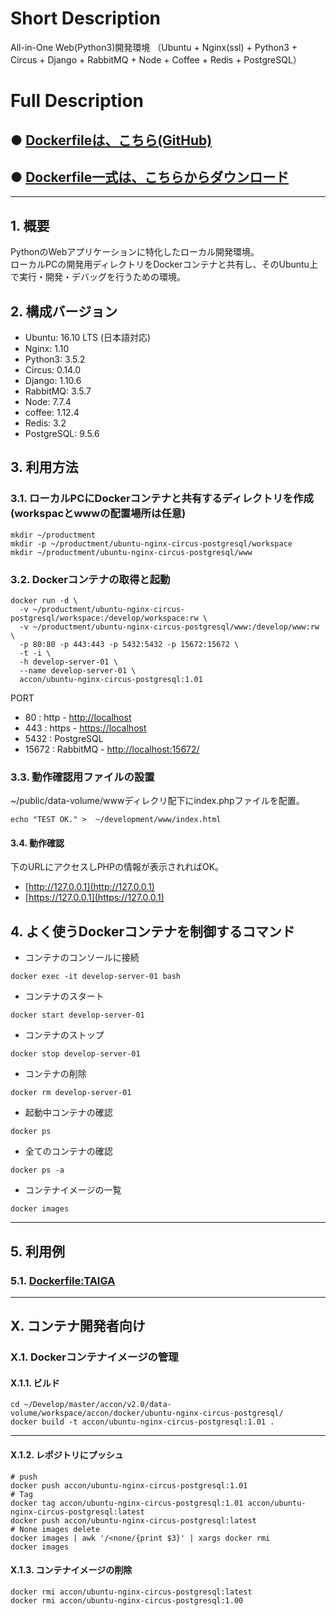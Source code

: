 # Short Description
All-in-One Web(Python3)開発環境 （Ubuntu + Nginx(ssl) + Python3 + Circus + Django + RabbitMQ + Node + Coffee + Redis + PostgreSQL）

# Full Description

## ● [Dockerfileは、こちら(GitHub)](https://github.com/maemori/accon/blob/master/docker/ubuntu-nginx-circus-postgresql/Dockerfile)

## ● [Dockerfile一式は、こちらからダウンロード](https://kurobuta.jp/download/get/18)

-----

## 1. 概要

PythonのWebアプリケーションに特化したローカル開発環境。  
ローカルPCの開発用ディレクトリをDockerコンテナと共有し、そのUbuntu上で実行・開発・デバッグを行うための環境。

## 2. 構成バージョン

 * Ubuntu: 16.10 LTS (日本語対応)
 * Nginx: 1.10
 * Python3: 3.5.2
 * Circus: 0.14.0
 * Django: 1.10.6
 * RabbitMQ: 3.5.7
 * Node: 7.7.4
 * coffee: 1.12.4
 * Redis: 3.2
 * PostgreSQL: 9.5.6

## 3. 利用方法

### 3.1. ローカルPCにDockerコンテナと共有するディレクトリを作成(workspacとwwwの配置場所は任意)

```bash:
mkdir ~/productment
mkdir -p ~/productment/ubuntu-nginx-circus-postgresql/workspace
mkdir ~/productment/ubuntu-nginx-circus-postgresql/www
```

### 3.2. Dockerコンテナの取得と起動

```bash:
docker run -d \
  -v ~/productment/ubuntu-nginx-circus-postgresql/workspace:/develop/workspace:rw \
  -v ~/productment/ubuntu-nginx-circus-postgresql/www:/develop/www:rw \
  -p 80:80 -p 443:443 -p 5432:5432 -p 15672:15672 \
  -t -i \
  -h develop-server-01 \
  --name develop-server-01 \
  accon/ubuntu-nginx-circus-postgresql:1.01
```

PORT  
 * 80 : http - [http://localhost](http://localhost)
 * 443 : https - [https://localhost](https://localhost)
 * 5432 : PostgreSQL
 * 15672 : RabbitMQ - [http://localhost:15672/](http://localhost:15672/)

### 3.3. 動作確認用ファイルの設置

~/public/data-volume/wwwディレクリ配下にindex.phpファイルを配置。

```
echo "TEST OK." >  ~/development/www/index.html
```

#### 3.4. 動作確認

下のURLにアクセスしPHPの情報が表示されればOK。

* [http://127.0.0.1](http://127.0.0.1)
* [https://127.0.0.1](https://127.0.0.1)

## 4. よく使うDockerコンテナを制御するコマンド

* コンテナのコンソールに接続

```bash:
docker exec -it develop-server-01 bash
```

* コンテナのスタート

```bash:
docker start develop-server-01
```

* コンテナのストップ

```bash:
docker stop develop-server-01
```

* コンテナの削除

```bash:
docker rm develop-server-01
```

* 起動中コンテナの確認

```bash:
docker ps
```

* 全てのコンテナの確認

```bash:
docker ps -a
```

* コンテナイメージの一覧

```bash:
docker images
```

-----

## 5. 利用例

### 5.1. [Dockerfile:TAIGA](https://github.com/maemori/accon/tree/master/docker/taiga)

-----

## X. コンテナ開発者向け

### X.1. Dockerコンテナイメージの管理

#### X.1.1. ビルド

```bash:
cd ~/Develop/master/accon/v2.0/data-volume/workspace/accon/docker/ubuntu-nginx-circus-postgresql/
docker build -t accon/ubuntu-nginx-circus-postgresql:1.01 .
```

----

#### X.1.2. レポジトリにプッシュ

```bash:
# push
docker push accon/ubuntu-nginx-circus-postgresql:1.01
# Tag
docker tag accon/ubuntu-nginx-circus-postgresql:1.01 accon/ubuntu-nginx-circus-postgresql:latest
docker push accon/ubuntu-nginx-circus-postgresql:latest
# None images delete
docker images | awk '/<none/{print $3}' | xargs docker rmi
docker images
```

#### X.1.3. コンテナイメージの削除

```
docker rmi accon/ubuntu-nginx-circus-postgresql:latest
docker rmi accon/ubuntu-nginx-circus-postgresql:1.00
```
